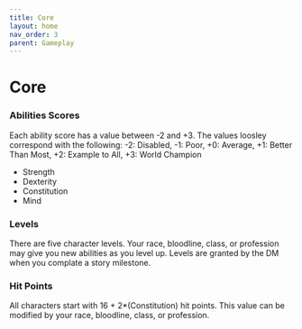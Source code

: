 ```yaml
---
title: Core
layout: home
nav_order: 3
parent: Gameplay
---
```


# Core

### Abilities Scores
Each ability score has a value between -2 and +3. The values loosley correspond with the following:  -2: Disabled, -1: Poor, +0: Average, +1: Better Than Most, +2: Example to All, +3: World Champion
* Strength
* Dexterity
* Constitution
* Mind

### Levels
There are five character levels.  Your race, bloodline, class, or profession may give you new abilities as you level up.  Levels are granted by the DM when you complate a story milestone.

### Hit Points
All characters start with 16 + 2*(Constitution) hit points.  This value can be modified by your race, bloodline, class, or profession.

